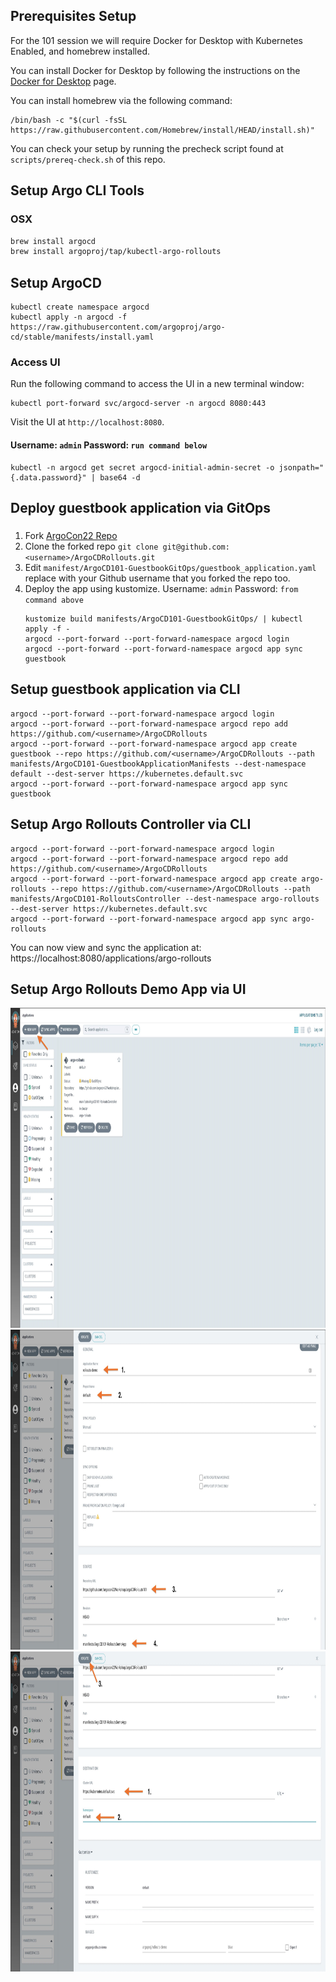 ## Prerequisites Setup

For the 101 session we will require Docker for Desktop with Kubernetes Enabled, and homebrew installed.

You can install Docker for Desktop by following the instructions on the [Docker for Desktop](https://docs.docker.com/get-started/#download-and-install-docker) page.

You can install homebrew via the following command:

```
/bin/bash -c "$(curl -fsSL https://raw.githubusercontent.com/Homebrew/install/HEAD/install.sh)"
```

You can check your setup by running the precheck script found at `scripts/prereq-check.sh` of this repo.

## Setup Argo CLI Tools

### OSX
```bash
brew install argocd
brew install argoproj/tap/kubectl-argo-rollouts
```

## Setup ArgoCD
```
kubectl create namespace argocd
kubectl apply -n argocd -f https://raw.githubusercontent.com/argoproj/argo-cd/stable/manifests/install.yaml
```

### Access UI
Run the following command to access the UI in a new terminal window:

```
kubectl port-forward svc/argocd-server -n argocd 8080:443
```
Visit the UI at `http://localhost:8080`.

#### Username: `admin` Password: `run command below`
```
kubectl -n argocd get secret argocd-initial-admin-secret -o jsonpath="{.data.password}" | base64 -d
```

## Deploy guestbook application via GitOps
 ###
 1. Fork [ArgoCon22 Repo]( https://github.com/argocon22Workshop/ArgoCDRollouts )
 1. Clone the forked repo `git clone git@github.com:<username>/ArgoCDRollouts.git`
 1. Edit `manifest/ArgoCD101-GuestbookGitOps/guestbook_application.yaml` replace <username> with your Github username that you forked the repo too.
 1. Deploy the app using kustomize. Username: `admin` Password: `from command above`
    ```
    kustomize build manifests/ArgoCD101-GuestbookGitOps/ | kubectl apply -f -
    argocd --port-forward --port-forward-namespace argocd login
    argocd --port-forward --port-forward-namespace argocd app sync guestbook
    ```

## Setup guestbook application via CLI
```
argocd --port-forward --port-forward-namespace argocd login
argocd --port-forward --port-forward-namespace argocd repo add https://github.com/<username>/ArgoCDRollouts
argocd --port-forward --port-forward-namespace argocd app create guestbook --repo https://github.com/<username>/ArgoCDRollouts --path manifests/ArgoCD101-GuestbookApplicationManifests --dest-namespace default --dest-server https://kubernetes.default.svc
argocd --port-forward --port-forward-namespace argocd app sync guestbook
```



## Setup Argo Rollouts Controller via CLI
```
argocd --port-forward --port-forward-namespace argocd login
argocd --port-forward --port-forward-namespace argocd repo add https://github.com/<username>/ArgoCDRollouts
argocd --port-forward --port-forward-namespace argocd app create argo-rollouts --repo https://github.com/<username>/ArgoCDRollouts --path manifests/ArgoCD101-RolloutsController --dest-namespace argo-rollouts --dest-server https://kubernetes.default.svc
argocd --port-forward --port-forward-namespace argocd app sync argo-rollouts
```

You can now view and sync the application at: https://localhost:8080/applications/argo-rollouts

## Setup Argo Rollouts Demo App via UI
<img src="../assets/mainscreen.jpg"  width="1024" height="512">
<img src="../assets/createapp-1.jpg"  width="1024" height="512">
<img src="../assets/createapp-2.jpg"  width="1024" height="512">
